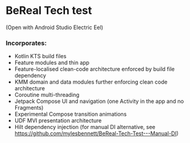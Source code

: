 # BeReal Tech test
(Open with Android Studio Electric Eel)

### Incorporates:

- Kotlin KTS build files
- Feature modules and thin app
- Feature-localised clean-code architecture enforced by build file dependency
- KMM domain and data modules further enforcing clean code architecture
- Coroutine multi-threading
- Jetpack Compose UI and navigation (one Activity in the app and no Fragments)
- Experimental Compose transition animations
- UDF MVI presentation architecture
- Hilt dependency injection (for manual DI alternative, see https://github.com/mylesbennett/BeReal-Tech-Test---Manual-DI)
